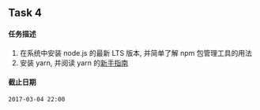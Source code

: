 ## Task 4

#### 任务描述

1. 在系统中安装 node.js 的最新 LTS 版本, 并简单了解 npm 包管理工具的用法
2. 安装 yarn, 并阅读 yarn 的[新手指南](https://yarnpkg.com)

#### 截止日期
``2017-03-04 22:00``
